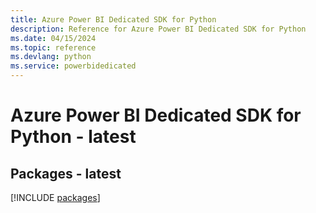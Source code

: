 ```yaml
---
title: Azure Power BI Dedicated SDK for Python
description: Reference for Azure Power BI Dedicated SDK for Python
ms.date: 04/15/2024
ms.topic: reference
ms.devlang: python
ms.service: powerbidedicated
---
```

# Azure Power BI Dedicated SDK for Python - latest
## Packages - latest
[!INCLUDE [packages](power-bi-dedicated-index.md)]